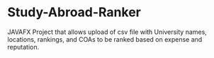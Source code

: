 # Study-Abroad-Ranker

JAVAFX Project that allows upload of csv file with University names, locations, rankings, and COAs to be ranked based on expense and reputation.
